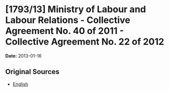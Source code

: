 # [1793/13] Ministry of Labour and Labour Relations - Collective Agreement No. 40 of 2011 - Collective Agreement No. 22 of 2012

**Date:** 2013-01-16

## Original Sources

- [English](https://documents.gov.lk/view/extra-gazettes/2013/1/1793-13_E.pdf)
